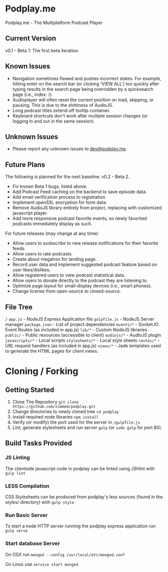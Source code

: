 # Podplay.me
Podplay.me - The Multiplatform Podcast Player

## Current Version
v0.1 - Beta 1: The first beta iteration.

## Known Issues
- Navigation sometimes flawed and pushes incorrect states.
    For example, hitting enter on the search bar (or clicking 'VIEW ALL')
    too quickly after typing results in the search page being overridden
    by a quicksearch page (i.e., index: /).
- Audioplayer will often reset the current position on load, skipping, or
    pausing. This is due to the shittiness of AudioJS.
- Long podcast titles extend off tooltip container.
- Keyboard shortcuts don't work after multiple session changes (or logging
    in and out in the same session).

## Unknown Issues
- Please report any unknown issues to dev@podplay.me.

## Future Plans
The following is planned for the next baseline: v0.2 - Beta 2.
- Fix known Beta 1 bugs, listed above.
- Add Podcast Feed caching on the backend to save episode data.
- Add email verification process to registration.
- Implement openSSL encryption for form data.
- Remove AudioJS library entirely from project, replacing with customized javascript player.
- Add more responsive podcast favorite events, so newly favorited podcasts immediately display as such.

For future releases (may change at any time):
- Allow users to susbscribe to new release notifications for their favorite feeds.
- Allow users to rate podcasts.
- Create about megatron for landing page.
- Record user data and implement suggested podcast feature based on user likes/dislikes.
- Allow registered users to view podcast statistical data.
- Allow users to donate directly to the podcast they are listening to.
- Optimize page layout for small-display devices (i.e., smart phones).
- Change license from open-source to closed-source.

## File Tree
`/`
    `app.js` - NodeJS Express Application file
    `gulpfile.js` - NodeJS Server manager
    `package.json` - List of project dependencies
    `events/*` - Socket.IO Event Routes (as included in app.js)
    `lib/*` - Custom NodeJS libraries
    `public/` - Public resources (accessible to client)
        `audiojs/*` - AudioJS plugin
        `javascripts/*` - Local scripts
        `stylesheets/*` - Local style sheets
    `routes/*` - URL request handlers (as included in app.js)
    `views/*` - Jade templates used to generate the HTML pages for client views.

# Cloning / Forking

## Getting Started
1. Clone The Repository `git clone https://github.com/zimmed/podplay.git`
2. Change directories to newly cloned tree `cd podplay`
3. Install required node libraries `npm install`
4. Verify (or modify) the port used for the server in `/gulpfile.js`
5. Lint, generate stylesheets and run server `gulp` (or `sudo gulp` for port 80).

## Build Tasks Provided

### JS Linting
The clientside javascript code in podplay can be linted using JSHint
with `gulp lint`

### LESS Compilation
CSS Stylesheets can be produced from podplay's less sources (found in the styles/ directory)
with `gulp style`

### Run Basic Server
To start a node HTTP server running the podplay express application
run `gulp serve`

### Start database Server
On OSX run `mongod --config /usr/local/etc/mongod.conf`

On Linux use `service start mongod`
